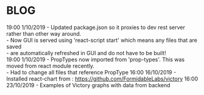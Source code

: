 # BLOG
19:00 1/10/2019 - Updated package.json so it proxies to dev rest server rather than other way around.  
                - Now GUI is served using 'react-script start' which means any files that are saved  
                - are automatically refreshed in GUI and do not have to be built!  
19:00 1/10/2019 - PropTypes now imported from 'prop-types'. This was moved from react module recently.  
                - Had to change all files that reference PropType
16:00 16/10/2019 - Installed react-chart from : https://github.com/FormidableLabs/victory
16:00 23/10/2019 - Examples of Victory graphs with data from backend


